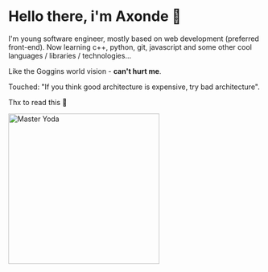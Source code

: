 # Hello there, i'm Axonde 🌊

I'm young software engineer, mostly based on web development (preferred front-end). Now learning c++, python, git, javascript and some other cool languages / libraries / technologies...

Like the Goggins world vision - **can't hurt me**.

Touched: "If you think good architecture is expensive, try bad architecture".

Thx to read this 🙂

<img
  src="https://github.com/axonde/axonde/blob/6d718b2f6d2cc2fa6f656faae3ccf41538813e58/img/master-yoda.png" 
  width=300px
  alt="Master Yoda"
/>
